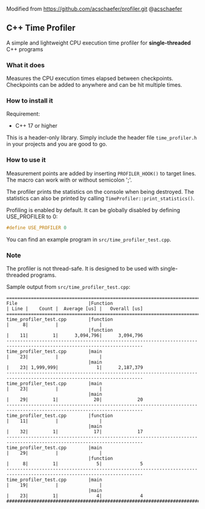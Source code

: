 Modified from https://github.com/acschaefer/profiler.git @[acschaefer](https://github.com/acschaefer)

## C++ Time Profiler

A simple and lightweight CPU execution time profiler for **single-threaded**
C++ programs

### What it does

Measures the CPU execution times elapsed between checkpoints. Checkpoints can be added to anywhere and can be hit multiple times.

### How to install it

Requirement:
- C++ 17 or higher

This is a header-only library. Simply include the header file `time_profiler.h` in your projects and you are good to go.


### How to use it

Measurement points are added by inserting `PROFILER_HOOK()` to target lines. The macro can work with or without semicolon ';'.

The profiler prints the statistics on the console when being destroyed.
The statistics can also be printed by calling `TimeProfiler::print_statistics()`.

Profiling is enabled by default. It can be globally disabled by defining USE_PROFILER to 0:
```c
#define USE_PROFILER 0
```

You can find an example program in `src/time_profiler_test.cpp`.

### Note

The profiler is not thread-safe. It is designed to be used with single-threaded programs.


Sample output from `src/time_profiler_test.cpp`:
```
========================================================================================================================
File                          |Function                                | Line |    Count |  Average [us] |   Overall [us]
========================================================================================================================
time_profiler_test.cpp        |function                                |     8|          |               |
                              |function                                |    11|         1|      3,094,796|      3,094,796
------------------------------------------------------------------------------------------------------------------------
time_profiler_test.cpp        |main                                    |    23|          |               |
                              |main                                    |    23| 1,999,999|              1|      2,187,379
------------------------------------------------------------------------------------------------------------------------
time_profiler_test.cpp        |main                                    |    23|          |               |
                              |main                                    |    29|         1|             20|             20
------------------------------------------------------------------------------------------------------------------------
time_profiler_test.cpp        |function                                |    11|          |               |
                              |main                                    |    32|         1|             17|             17
------------------------------------------------------------------------------------------------------------------------
time_profiler_test.cpp        |main                                    |    29|          |               |
                              |function                                |     8|         1|              5|              5
------------------------------------------------------------------------------------------------------------------------
time_profiler_test.cpp        |main                                    |    19|          |               |
                              |main                                    |    23|         1|              4|              4
########################################################################################################################
```


